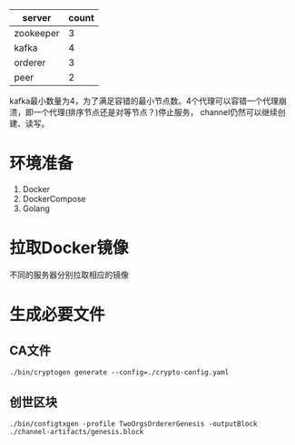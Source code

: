 | server | count |
| ---- | ---- |
| zookeeper |  3 |
| kafka  | 4 |
| orderer | 3 |
| peer  | 2 |


kafka最小数量为4，为了满足容错的最小节点数。4个代理可以容错一个代理崩溃，即一个代理(排序节点还是对等节点？)停止服务，
channel仍然可以继续创建、读写。


# 环境准备

1. Docker
2. DockerCompose
3. Golang

# 拉取Docker镜像

不同的服务器分别拉取相应的镜像


# 生成必要文件

## CA文件

```shell
./bin/cryptogen generate --config=./crypto-config.yaml
```

## 创世区块

```shell
./bin/configtxgen -profile TwoOrgsOrdererGenesis -outputBlock ./channel-artifacts/genesis.block
```
